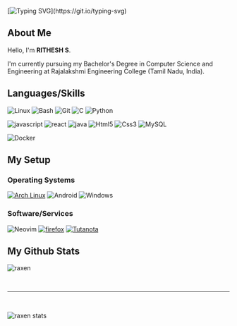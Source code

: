 [![Typing SVG](https://readme-typing-svg.herokuapp.com?color=98971A&lines=HELLO+WORLD+!)](https://git.io/typing-svg)

## About Me

Hello,  I'm **RITHESH S**.

I'm currently pursuing my Bachelor's Degree in Computer Science and Engineering at Rajalakshmi Engineering College (Tamil Nadu, India).

## Languages/Skills

![Linux](https://img.shields.io/badge/Linux-FCC624?style=for-the-badge&logo=linux&logoColor=black)
![Bash](https://img.shields.io/badge/Shell_Script-121011?style=for-the-badge&logo=gnu-bash&logoColor=white)
![Git](https://img.shields.io/badge/GIT-121011?style=for-the-badge&logo=git)
![C](https://img.shields.io/badge/C-00599C?style=for-the-badge&logo=c&logoColor=white)
![Python](https://img.shields.io/badge/Python-3776AB?style=for-the-badge&logo=python&logoColor=white)

![javascript](https://img.shields.io/badge/JavaScript-F7DF1E.svg?logo=javascript&logoColor=black)
![react](https://img.shields.io/badge/React-20232a.svg?logo=react&logoColor=gray)
![java](https://custom-icon-badges.demolab.com/badge/Java-007396.svg?logo=java&logoColor=white)
![Html5](https://img.shields.io/badge/HTML-239120?style=for-the-badge&logo=html5&logoColor=white)
![Css3](https://img.shields.io/badge/css3-css-white?style=for-the-badge&logo=CSS3&logoColor=white)
![MySQL](https://img.shields.io/badge/MySQL-00000F?style=for-the-badge&logo=mysql&logoColor=white)

![Docker](https://img.shields.io/badge/Docker-2CA5E0?style=for-the-badge&logo=docker&logoColor=white)

## My Setup

### Operating Systems

[![Arch Linux](https://img.shields.io/badge/Arch_Linux-1793D1?style=for-the-badge&logo=arch-linux&logoColor=white)](https://archlinux.org/)
![Android](https://img.shields.io/badge/Android-3DDC84?style=for-the-badge&logo=android&logoColor=white)
![Windows](https://img.shields.io/badge/Windows-0078D6?style=for-the-badge&logo=windows&logoColor=white)



### Software/Services

![Neovim](https://img.shields.io/badge/VIM-%2311AB00.svg?&style=for-the-badge&logo=vim&logoColor=white)
[![firefox](https://img.shields.io/badge/Firefox_Browser-FF7139?style=for-the-badge&logo=Firefox-Browser&logoColor=white)](https://www.mozilla.org/en-US/firefox/new/)
[![Tutanota](https://img.shields.io/badge/Tutanota-840010?style=for-the-badge&logo=tutanota&logoColor=white)](https://tutanota.com/)

## My Github Stats 
![raxen](https://github-readme-stats.vercel.app/api/top-langs/?username=raxen001&theme=gruvbox&show_icons=true)

<br>

----

<br>

![raxen stats](https://github-readme-stats.vercel.app/api?username=raxen001&theme=gruvbox&show_icons=true)
